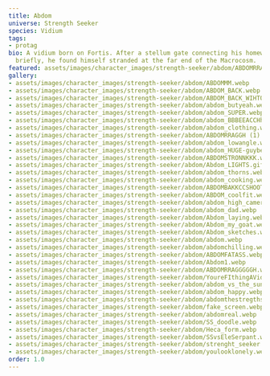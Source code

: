 ```yaml
---
title: Abdom
universe: Strength Seeker
species: Vidium
tags:
- protag
bio: A vidium born on Fortis. After a stellum gate connecting his homeworld activated
  briefly, he found himself stranded at the far end of the Macrocosm.
featured: assets/images/character_images/strength-seeker/abdom/ABDOMRRAGGGGGH.webp
gallery:
- assets/images/character_images/strength-seeker/abdom/ABDOMMM.webp
- assets/images/character_images/strength-seeker/abdom/ABDOM_BACK.webp
- assets/images/character_images/strength-seeker/abdom/ABDOM_BACK_WIHTOUT_SHOT.webp
- assets/images/character_images/strength-seeker/abdom/abdom_butyeah.webp
- assets/images/character_images/strength-seeker/abdom/abdom_SUPER.webp
- assets/images/character_images/strength-seeker/abdom/abdom_BBBEEACCHh.webp
- assets/images/character_images/strength-seeker/abdom/abdom_clothing.webp
- assets/images/character_images/strength-seeker/abdom/ABDOMRRAGGH (1).webp
- assets/images/character_images/strength-seeker/abdom/abdom_lowangle.webp
- assets/images/character_images/strength-seeker/abdom/abdom_HUGE-guybeloved.webp
- assets/images/character_images/strength-seeker/abdom/ABDOMSTRONNKKK.webp
- assets/images/character_images/strength-seeker/abdom/Abdom_LIGHTS.gif
- assets/images/character_images/strength-seeker/abdom/abdom_thorns.webp
- assets/images/character_images/strength-seeker/abdom/abdom_cooking.webp
- assets/images/character_images/strength-seeker/abdom/ABDOMBAKKCCSHOOTT.webp
- assets/images/character_images/strength-seeker/abdom/ABDOM_coolfit.webp
- assets/images/character_images/strength-seeker/abdom/abdom_high_camera.webp
- assets/images/character_images/strength-seeker/abdom/abdom_dad.webp
- assets/images/character_images/strength-seeker/abdom/Abdom_laying.webp
- assets/images/character_images/strength-seeker/abdom/Abdom_my_goat.webp
- assets/images/character_images/strength-seeker/abdom/Abdom_sketches.webp
- assets/images/character_images/strength-seeker/abdom/abdom.webp
- assets/images/character_images/strength-seeker/abdom/abdomchilling.webp
- assets/images/character_images/strength-seeker/abdom/ABDOMFATASS.webp
- assets/images/character_images/strength-seeker/abdom/Abdom1.webp
- assets/images/character_images/strength-seeker/abdom/ABDOMRRAGGGGGH.webp
- assets/images/character_images/strength-seeker/abdom/YoureFIthingAVidium.webp
- assets/images/character_images/strength-seeker/abdom/abdom_vs_the_sunf.webp
- assets/images/character_images/strength-seeker/abdom/abdom_happy.webp
- assets/images/character_images/strength-seeker/abdom/abdomthestregthseeker.webp
- assets/images/character_images/strength-seeker/abdom/fake_screen.webp
- assets/images/character_images/strength-seeker/abdom/abdomreal.webp
- assets/images/character_images/strength-seeker/abdom/SS_doodle.webp
- assets/images/character_images/strength-seeker/abdom/Heca_form.webp
- assets/images/character_images/strength-seeker/abdom/SSvsEleSerpant.webp
- assets/images/character_images/strength-seeker/abdom/strenght_seeker.webp
- assets/images/character_images/strength-seeker/abdom/youlooklonely.webp
order: 1.0
---
```

